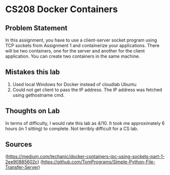 # CS208 Docker Containers

## Problem Statement
In this assignment, you have to use a client-server socket program using TCP sockets
from Assignment 1 and containerize your applications. There will be two containers, one
for the server and another for the client application. You can create two containers in the
same machine.

## Mistakes this lab
1. Used local Windows for Docker instead of cloudlab Ubuntu
2. Could not get client to pass the IP address. The IP address was fetched using gethostname cmd.

## Thoughts on Lab
In terms of difficulty, I would rate this lab as 4/10. It took me approximately 6 hours (in 1 sitting) to complete. Not terribly difficult for a CS lab. 

## Sources
(https://medium.com/techanic/docker-containers-ipc-using-sockets-part-1-2ee90885602c)
(https://github.com/TomPrograms/Simple-Python-File-Transfer-Server)
